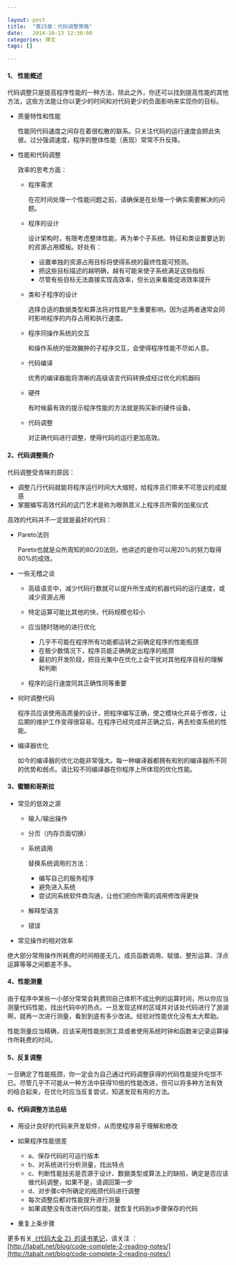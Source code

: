 ```yaml
---

layout: post
title:  "第25章：代码调整策略"
date:   2014-10-13 12:30:00
categories: 博文
tags: []

---
```



#### 1、	性能概述

代码调整只是提高程序性能的一种方法，除此之外，你还可以找到提高性能的其他方法，这些方法能让你以更少的时间和对代码更少的负面影响来实现你的目标。

* 质量特性和性能

	性能同代码速度之间存在着很松散的联系。只关注代码的运行速度会顾此失彼。过分强调速度，程序的整体性能（表现）常常不升反降。

* 性能和代码调整

	效率的思考方面：

	* 程序需求

		在花时间处理一个性能问题之前，请确保是在处理一个确实需要解决的问题。	

	* 程序的设计

		设计架构时，有限考虑整体性能，再为单个子系统、特征和类设置要达到的资源占用模板。好处有：

		* 设置单独的资源占用目标将使得系统的最终性能可预测。
		* 把这些目标描述的越明确，越有可能来使子系统满足这些指标
		* 尽管有些目标无法直接实现高效率，但长远来看能促进效率提升
	
	* 类和子程序的设计

		选择合适的数据类型和算法将对性能产生重要影响，因为这两者通常会同时影响程序的内存占用和执行速度。
		
	* 程序同操作系统的交互

		和操作系统的低效臃肿的子程序交互，会使得程序性能不尽如人意。

	* 代码编译

		优秀的编译器能将清晰的高级语言代码转换成经过优化的机器码

	* 硬件

		有时候最有效的提示程序性能的方法就是购买新的硬件设备。		

	* 代码调整

		对正确代码进行调整，使得代码的运行更加高效。


#### 2、代码调整简介

代码调整受青睐的原因：

* 调整几行代码就能将程序运行时间大大缩短，给程序员们带来不可思议的成就感
* 掌握编写高效代码的这门艺术是称为眼熟意义上程序员所需的加冕仪式

高效的代码并不一定就是最好的代码：

* Pareto法则

	Pareto也就是众所周知的80/20法则，他讲述的是你可以用20%的努力取得80%的成效。

* 一些无稽之谈

	* 高级语言中，减少代码行数就可以提升所生成的机器代码的运行速度，或减少资源占用
	* 特定运算可能比其他的快，代码规模也较小
	* 应当随时随地的进行优化

		* 几乎不可能在程序所有功能都运转之前确定程序的性能瓶颈
		* 在极少数情况下，程序员能正确确定出程序的瓶颈
		* 最初的开发阶段，把目光集中在优化上会干扰对其他程序目标的理解和判断
		
	* 程序的运行速度同其正确性同等重要
 

* 何时调整代码

	程序员应该使用高质量的设计，把程序编写正确，使之模块化并易于修改，让后期的维护工作变得很容易。在程序已经完成并正确之后，再去检查系统的性能。

* 编译器优化

	如今的编译器的优化功能非常强大。每一种编译器都拥有和别的编译器所不同的优势和弱点。请比较不同编译器在你程序上所体现的优化性能。


#### 3、蜜糖和哥斯拉


* 常见的低效之源

	* 输入/输出操作
	* 分页（内存页面切换）
	* 系统调用

		替换系统调用的方法：
		
		* 编写自己的服务程序
		* 避免进入系统
		* 尝试同系统软件商沟通，让他们把你所需的调用修改得更快
	
	* 解释型语言
	* 错误

* 常见操作的相对效率

绝大部分常用操作所耗费的时间相差无几，成员函数调用、赋值、整形运算、浮点运算等等之间都差不多。


#### 4、性能测量

由于程序中某些一小部分常常会耗费同自己体积不成比例的运算时间，所以你应当测量代码性能，找出代码中的热点。一旦发现这样的区域并对该处代码进行了游湖啊，就再一次进行测量，看到到底有多少改进。经验对性能优化没有太大帮助。

性能测量应当精确，应该采用性能剖测工具或者使用系统时钟和函数来记录运算操作所耗费的时间。


#### 5、反复调整

一旦确定了性能瓶颈，你一定会为自己通过代码调整获得的代码性能提升吃惊不已。尽管几乎不可能从一种方法中获得10倍的性能改进，但可以将多种方法有效的结合起来，在优化时应当反复尝试，知道发现有用的方法。


#### 6、代码调整方法总结

* 用设计良好的代码来开发软件，从而使程序易于理解和修改
* 如果程序性能很差

	* a、保存代码的可运行版本
	* b、对系统进行分析测量，找出特点
	* c、判断性能拙劣是否源于设计、数据类型或算法上的缺陷，确定是否应该做代码调整，如果不是，请调回第一步
	* d、对步骤c中所确定的瓶颈代码进行调整
	* 每次调整后都对性能提升进行测量
	* 如果调整没有改进代码的性能，就恢复代码到a步骤保存的代码

* 重复上条步骤



更多有关[《代码大全 2》的读书笔记](http://tabalt.net/blog/code-complete-2-reading-notes/)，请关注 ：  
[http://tabalt.net/blog/code-complete-2-reading-notes/](http://tabalt.net/blog/code-complete-2-reading-notes/)




